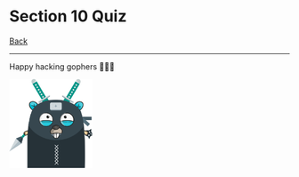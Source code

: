 # Section 10 Quiz

[Back](https://github.com/steevehook/udemy-go101/blob/master/section_10-testing)

---

Happy hacking gophers 🚀🚀🚀

<img src="https://github.com/steevehook/udemy-go101/raw/master/udemy-go101.svg?sanitize=true" width="150px"/>
